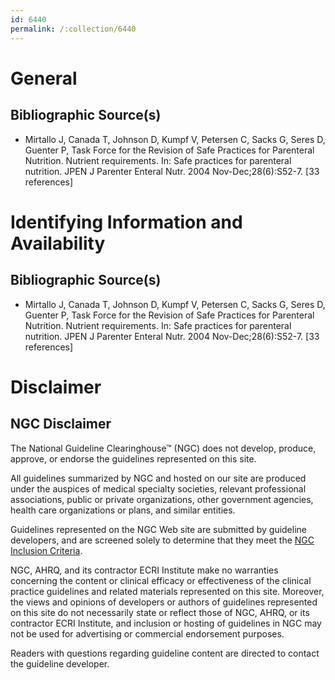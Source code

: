 ```yaml
---
id: 6440
permalink: /:collection/6440
---
```


# General

## Bibliographic Source(s)

- Mirtallo J, Canada T, Johnson D, Kumpf V, Petersen C, Sacks G, Seres D, Guenter P, Task Force for the Revision of Safe Practices for Parenteral Nutrition. Nutrient requirements. In: Safe practices for parenteral nutrition. JPEN J Parenter Enteral Nutr. 2004 Nov-Dec;28(6):S52-7. [33 references]

# Identifying Information and Availability

## Bibliographic Source(s)

- Mirtallo J, Canada T, Johnson D, Kumpf V, Petersen C, Sacks G, Seres D, Guenter P, Task Force for the Revision of Safe Practices for Parenteral Nutrition. Nutrient requirements. In: Safe practices for parenteral nutrition. JPEN J Parenter Enteral Nutr. 2004 Nov-Dec;28(6):S52-7. [33 references]

# Disclaimer

## NGC Disclaimer

The National Guideline Clearinghouse™ (NGC) does not develop, produce, approve, or endorse the guidelines represented on this site.

All guidelines summarized by NGC and hosted on our site are produced under the auspices of medical specialty societies, relevant professional associations, public or private organizations, other government agencies, health care organizations or plans, and similar entities.

Guidelines represented on the NGC Web site are submitted by guideline developers, and are screened solely to determine that they meet the [NGC Inclusion Criteria](/help-and-about/summaries/inclusion-criteria).

NGC, AHRQ, and its contractor ECRI Institute make no warranties concerning the content or clinical efficacy or effectiveness of the clinical practice guidelines and related materials represented on this site. Moreover, the views and opinions of developers or authors of guidelines represented on this site do not necessarily state or reflect those of NGC, AHRQ, or its contractor ECRI Institute, and inclusion or hosting of guidelines in NGC may not be used for advertising or commercial endorsement purposes.

Readers with questions regarding guideline content are directed to contact the guideline developer.


